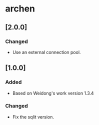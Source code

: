 # archen

## [2.0.0]
### Changed
- Use an external connection pool.

## [1.0.0]
### Added
- Based on Weidong's work version 1.3.4

### Changed
- Fix the sqlit version.
